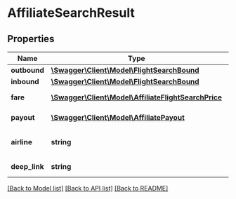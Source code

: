 # AffiliateSearchResult

## Properties
Name | Type | Description | Notes
------------ | ------------- | ------------- | -------------
**outbound** | [**\Swagger\Client\Model\FlightSearchBound**](FlightSearchBound.md) | The flight from the origin to the destination | 
**inbound** | [**\Swagger\Client\Model\FlightSearchBound**](FlightSearchBound.md) | The return flight from the destination to the origin | [optional] 
**fare** | [**\Swagger\Client\Model\AffiliateFlightSearchPrice**](AffiliateFlightSearchPrice.md) | The price and fare information which applies to all itineraries in this response | 
**payout** | [**\Swagger\Client\Model\AffiliatePayout**](AffiliatePayout.md) | Details of the amount of payout that the affiliate will received per click or if this flight is sold | 
**airline** | **string** | The 2 character alphanumeric &lt;a href&#x3D;\&quot;https://en.wikipedia.org/wiki/Airline_codes\&quot;&gt;IATA airline code&lt;/a&gt; of the airline that is selling this result | 
**deep_link** | **string** | A link to the page from which this result can be purchased from the affiliate | 

[[Back to Model list]](../README.md#documentation-for-models) [[Back to API list]](../README.md#documentation-for-api-endpoints) [[Back to README]](../README.md)


